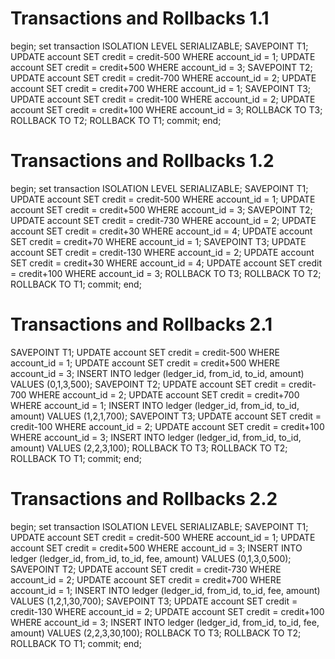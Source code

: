 # Transactions and Rollbacks 1.1

begin;
set transaction ISOLATION LEVEL SERIALIZABLE;
SAVEPOINT T1;
UPDATE account SET credit = credit-500 WHERE account_id = 1;
UPDATE account SET credit = credit+500 WHERE account_id = 3;
SAVEPOINT T2;
UPDATE account SET credit = credit-700 WHERE account_id = 2;
UPDATE account SET credit = credit+700 WHERE account_id = 1;
SAVEPOINT T3;
UPDATE account SET credit = credit-100 WHERE account_id = 2;
UPDATE account SET credit = credit+100 WHERE account_id = 3;
ROLLBACK TO T3;
ROLLBACK TO T2;
ROLLBACK TO T1;
commit;
end;

# Transactions and Rollbacks 1.2

begin;
set transaction ISOLATION LEVEL SERIALIZABLE;
SAVEPOINT T1;
UPDATE account SET credit = credit-500 WHERE account_id = 1;
UPDATE account SET credit = credit+500 WHERE account_id = 3;
SAVEPOINT T2;
UPDATE account SET credit = credit-730 WHERE account_id = 2;
UPDATE account SET credit = credit+30 WHERE account_id = 4;
UPDATE account SET credit = credit+70 WHERE account_id = 1;
SAVEPOINT T3;
UPDATE account SET credit = credit-130 WHERE account_id = 2;
UPDATE account SET credit = credit+30 WHERE account_id = 4;
UPDATE account SET credit = credit+100 WHERE account_id = 3;
ROLLBACK TO T3;
ROLLBACK TO T2;
ROLLBACK TO T1;
commit;
end;

# Transactions and Rollbacks 2.1

SAVEPOINT T1;
UPDATE account SET credit = credit-500 WHERE account_id = 1;
UPDATE account SET credit = credit+500 WHERE account_id = 3;
INSERT INTO ledger (ledger_id, from_id, to_id, amount) VALUES (0,1,3,500);
SAVEPOINT T2;
UPDATE account SET credit = credit-700 WHERE account_id = 2;
UPDATE account SET credit = credit+700 WHERE account_id = 1;
INSERT INTO ledger (ledger_id, from_id, to_id, amount) VALUES (1,2,1,700);
SAVEPOINT T3;
UPDATE account SET credit = credit-100 WHERE account_id = 2;
UPDATE account SET credit = credit+100 WHERE account_id = 3;
INSERT INTO ledger (ledger_id, from_id, to_id, amount) VALUES (2,2,3,100);
ROLLBACK TO T3;
ROLLBACK TO T2;
ROLLBACK TO T1;
commit;
end;

# Transactions and Rollbacks 2.2

begin;
set transaction ISOLATION LEVEL SERIALIZABLE;
SAVEPOINT T1;
UPDATE account SET credit = credit-500 WHERE account_id = 1;
UPDATE account SET credit = credit+500 WHERE account_id = 3;
INSERT INTO ledger (ledger_id, from_id, to_id, fee, amount) VALUES (0,1,3,0,500);
SAVEPOINT T2;
UPDATE account SET credit = credit-730 WHERE account_id = 2;
UPDATE account SET credit = credit+700 WHERE account_id = 1;
INSERT INTO ledger (ledger_id, from_id, to_id, fee, amount) VALUES (1,2,1,30,700);
SAVEPOINT T3;
UPDATE account SET credit = credit-130 WHERE account_id = 2;
UPDATE account SET credit = credit+100 WHERE account_id = 3;
INSERT INTO ledger (ledger_id, from_id, to_id, fee, amount) VALUES (2,2,3,30,100);
ROLLBACK TO T3;
ROLLBACK TO T2;
ROLLBACK TO T1;
commit;
end;

